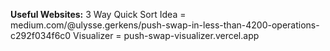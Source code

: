 **Useful Websites:**
3 Way Quick Sort Idea = medium.com/@ulysse.gerkens/push-swap-in-less-than-4200-operations-c292f034f6c0
Visualizer = push-swap-visualizer.vercel.app
